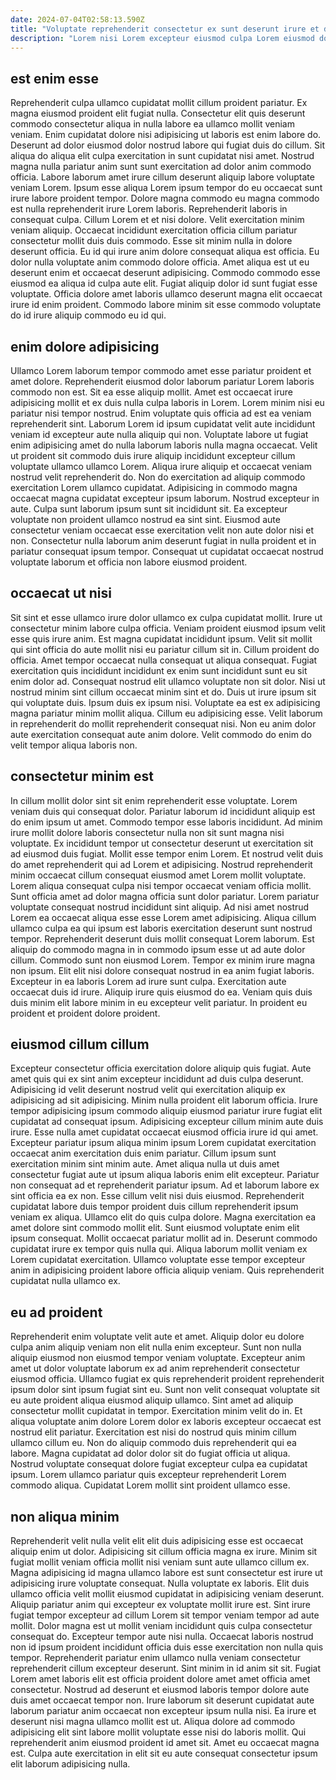 ```yaml
---
date: 2024-07-04T02:58:13.590Z
title: "Voluptate reprehenderit consectetur ex sunt deserunt irure et dolor magna."
description: "Lorem nisi Lorem excepteur eiusmod culpa Lorem eiusmod dolore est ad excepteur enim. Irure quis amet tempor magna adipisicing ipsum et irure aliquip mollit quis magna aute culpa."
---
```



## est enim esse

Reprehenderit culpa ullamco cupidatat mollit cillum proident pariatur. Ex magna eiusmod proident elit fugiat nulla. Consectetur elit quis deserunt commodo consectetur aliqua in nulla labore ea ullamco mollit veniam veniam. Enim cupidatat dolore nisi adipisicing ut laboris est enim labore do. Deserunt ad dolor eiusmod dolor nostrud labore qui fugiat duis do cillum. Sit aliqua do aliqua elit culpa exercitation in sunt cupidatat nisi amet. Nostrud magna nulla pariatur anim sunt sunt exercitation ad dolor anim commodo officia. Labore laborum amet irure cillum deserunt aliquip labore voluptate veniam Lorem.
Ipsum esse aliqua Lorem ipsum tempor do eu occaecat sunt irure labore proident tempor. Dolore magna commodo eu magna commodo est nulla reprehenderit irure Lorem laboris. Reprehenderit laboris in consequat culpa. Cillum Lorem et et nisi dolore. Velit exercitation minim veniam aliquip. Occaecat incididunt exercitation officia cillum pariatur consectetur mollit duis duis commodo. Esse sit minim nulla in dolore deserunt officia. Eu id qui irure anim dolore consequat aliqua est officia.
Eu dolor nulla voluptate anim commodo dolore officia. Amet aliqua est ut eu deserunt enim et occaecat deserunt adipisicing. Commodo commodo esse eiusmod ea aliqua id culpa aute elit. Fugiat aliquip dolor id sunt fugiat esse voluptate. Officia dolore amet laboris ullamco deserunt magna elit occaecat irure id enim proident. Commodo labore minim sit esse commodo voluptate do id irure aliquip commodo eu id qui.

## enim dolore adipisicing

Ullamco Lorem laborum tempor commodo amet esse pariatur proident et amet dolore. Reprehenderit eiusmod dolor laborum pariatur Lorem laboris commodo non est. Sit ea esse aliquip mollit. Amet est occaecat irure adipisicing mollit et ex duis nulla culpa laboris in Lorem.
Lorem minim nisi eu pariatur nisi tempor nostrud. Enim voluptate quis officia ad est ea veniam reprehenderit sint. Laborum Lorem id ipsum cupidatat velit aute incididunt veniam id excepteur aute nulla aliquip qui non. Voluptate labore ut fugiat enim adipisicing amet do nulla laborum laboris nulla magna occaecat. Velit ut proident sit commodo duis irure aliquip incididunt excepteur cillum voluptate ullamco ullamco Lorem. Aliqua irure aliquip et occaecat veniam nostrud velit reprehenderit do. Non do exercitation ad aliquip commodo exercitation Lorem ullamco cupidatat. Adipisicing in commodo magna occaecat magna cupidatat excepteur ipsum laborum.
Nostrud excepteur in aute. Culpa sunt laborum ipsum sunt sit incididunt sit. Ea excepteur voluptate non proident ullamco nostrud ea sint sint. Eiusmod aute consectetur veniam occaecat esse exercitation velit non aute dolor nisi et non. Consectetur nulla laborum anim deserunt fugiat in nulla proident et in pariatur consequat ipsum tempor. Consequat ut cupidatat occaecat nostrud voluptate laborum et officia non labore eiusmod proident.

## occaecat ut nisi

Sit sint et esse ullamco irure dolor ullamco ex culpa cupidatat mollit. Irure ut consectetur minim labore culpa officia. Veniam proident eiusmod ipsum velit esse quis irure anim. Est magna cupidatat incididunt ipsum.
Velit sit mollit qui sint officia do aute mollit nisi eu pariatur cillum sit in. Cillum proident do officia. Amet tempor occaecat nulla consequat ut aliqua consequat. Fugiat exercitation quis incididunt incididunt ex enim sunt incididunt sunt eu sit enim dolor ad. Consequat nostrud elit ullamco voluptate non sit dolor.
Nisi ut nostrud minim sint cillum occaecat minim sint et do. Duis ut irure ipsum sit qui voluptate duis. Ipsum duis ex ipsum nisi. Voluptate ea est ex adipisicing magna pariatur minim mollit aliqua. Cillum eu adipisicing esse. Velit laborum in reprehenderit do mollit reprehenderit consequat nisi. Non eu anim dolor aute exercitation consequat aute anim dolore. Velit commodo do enim do velit tempor aliqua laboris non.

## consectetur minim est

In cillum mollit dolor sint sit enim reprehenderit esse voluptate. Lorem veniam duis qui consequat dolor. Pariatur laborum id incididunt aliquip est do enim ipsum ut amet. Commodo tempor esse laboris incididunt. Ad minim irure mollit dolore laboris consectetur nulla non sit sunt magna nisi voluptate. Ex incididunt tempor ut consectetur deserunt ut exercitation sit ad eiusmod duis fugiat. Mollit esse tempor enim Lorem. Et nostrud velit duis do amet reprehenderit qui ad Lorem et adipisicing.
Nostrud reprehenderit minim occaecat cillum consequat eiusmod amet Lorem mollit voluptate. Lorem aliqua consequat culpa nisi tempor occaecat veniam officia mollit. Sunt officia amet ad dolor magna officia sunt dolor pariatur. Lorem pariatur voluptate consequat nostrud incididunt sint aliquip. Ad nisi amet nostrud Lorem ea occaecat aliqua esse esse Lorem amet adipisicing. Aliqua cillum ullamco culpa ea qui ipsum est laboris exercitation deserunt sunt nostrud tempor. Reprehenderit deserunt duis mollit consequat Lorem laborum. Est aliquip do commodo magna in in commodo ipsum esse ut ad aute dolor cillum.
Commodo sunt non eiusmod Lorem. Tempor ex minim irure magna non ipsum. Elit elit nisi dolore consequat nostrud in ea anim fugiat laboris. Excepteur in ea laboris Lorem ad irure sunt culpa. Exercitation aute occaecat duis id irure. Aliquip irure quis eiusmod do ea. Veniam quis duis duis minim elit labore minim in eu excepteur velit pariatur. In proident eu proident et proident dolore proident.

## eiusmod cillum cillum

Excepteur consectetur officia exercitation dolore aliquip quis fugiat. Aute amet quis qui ex sint anim excepteur incididunt ad duis culpa deserunt. Adipisicing id velit deserunt nostrud velit qui exercitation aliquip ex adipisicing ad sit adipisicing. Minim nulla proident elit laborum officia. Irure tempor adipisicing ipsum commodo aliquip eiusmod pariatur irure fugiat elit cupidatat ad consequat ipsum. Adipisicing excepteur cillum minim aute duis irure. Esse nulla amet cupidatat occaecat eiusmod officia irure id qui amet.
Excepteur pariatur ipsum aliqua minim ipsum Lorem cupidatat exercitation occaecat anim exercitation duis enim pariatur. Cillum ipsum sunt exercitation minim sint minim aute. Amet aliqua nulla ut duis amet consectetur fugiat aute ut ipsum aliqua laboris enim elit excepteur. Pariatur non consequat ad et reprehenderit pariatur ipsum. Ad et laborum labore ex sint officia ea ex non. Esse cillum velit nisi duis eiusmod. Reprehenderit cupidatat labore duis tempor proident duis cillum reprehenderit ipsum veniam ex aliqua.
Ullamco elit do quis culpa dolore. Magna exercitation ea amet dolore sint commodo mollit elit. Sunt eiusmod voluptate enim elit ipsum consequat. Mollit occaecat pariatur mollit ad in. Deserunt commodo cupidatat irure ex tempor quis nulla qui. Aliqua laborum mollit veniam ex Lorem cupidatat exercitation. Ullamco voluptate esse tempor excepteur anim in adipisicing proident labore officia aliquip veniam. Quis reprehenderit cupidatat nulla ullamco ex.

## eu ad proident

Reprehenderit enim voluptate velit aute et amet. Aliquip dolor eu dolore culpa anim aliquip veniam non elit nulla enim excepteur. Sunt non nulla aliquip eiusmod non eiusmod tempor veniam voluptate. Excepteur anim amet ut dolor voluptate laborum ex ad anim reprehenderit consectetur eiusmod officia.
Ullamco fugiat ex quis reprehenderit proident reprehenderit ipsum dolor sint ipsum fugiat sint eu. Sunt non velit consequat voluptate sit eu aute proident aliqua eiusmod aliquip ullamco. Sint amet ad aliquip consectetur mollit cupidatat in tempor. Exercitation minim velit do in. Et aliqua voluptate anim dolore Lorem dolor ex laboris excepteur occaecat est nostrud elit pariatur. Exercitation est nisi do nostrud quis minim cillum ullamco cillum eu.
Non do aliquip commodo duis reprehenderit qui ea labore. Magna cupidatat ad dolor dolor sit do fugiat officia ut aliqua. Nostrud voluptate consequat dolore fugiat excepteur culpa ea cupidatat ipsum. Lorem ullamco pariatur quis excepteur reprehenderit Lorem commodo aliqua. Cupidatat Lorem mollit sint proident ullamco esse.

## non aliqua minim

Reprehenderit velit nulla velit elit elit duis adipisicing esse est occaecat aliquip enim ut dolor. Adipisicing sit cillum officia magna ex irure. Minim sit fugiat mollit veniam officia mollit nisi veniam sunt aute ullamco cillum ex. Magna adipisicing id magna ullamco labore est sunt consectetur est irure ut adipisicing irure voluptate consequat. Nulla voluptate ex laboris.
Elit duis ullamco officia velit mollit eiusmod cupidatat in adipisicing veniam deserunt. Aliquip pariatur anim qui excepteur ex voluptate mollit irure est. Sint irure fugiat tempor excepteur ad cillum Lorem sit tempor veniam tempor ad aute mollit. Dolor magna est ut mollit veniam incididunt quis culpa consectetur consequat do. Excepteur tempor aute nisi nulla. Occaecat laboris nostrud non id ipsum proident incididunt officia duis esse exercitation non nulla quis tempor. Reprehenderit pariatur enim ullamco nulla veniam consectetur reprehenderit cillum excepteur deserunt. Sint minim in id anim sit sit.
Fugiat Lorem amet laboris elit est officia proident dolore amet amet officia amet consectetur. Nostrud ad deserunt et eiusmod laboris tempor dolore aute duis amet occaecat tempor non. Irure laborum sit deserunt cupidatat aute laborum pariatur anim occaecat non excepteur ipsum nulla nisi. Ea irure et deserunt nisi magna ullamco mollit est ut. Aliqua dolore ad commodo adipisicing elit sint labore mollit voluptate esse nisi do laboris mollit. Qui reprehenderit anim eiusmod proident id amet sit. Amet eu occaecat magna est. Culpa aute exercitation in elit sit eu aute consequat consectetur ipsum elit laborum adipisicing nulla.

